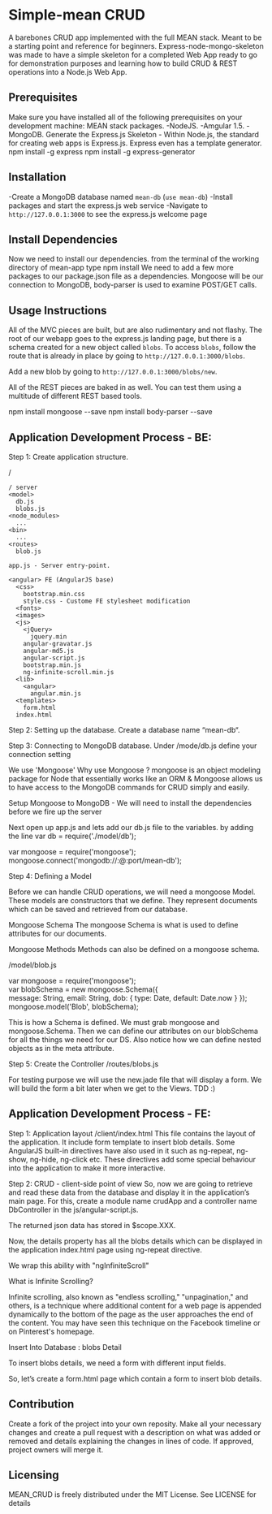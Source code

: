 # Simple-mean CRUD
A barebones CRUD app implemented with the full MEAN stack. Meant to be a starting point and reference for beginners.
Express-node-mongo-skeleton was made to have a simple skeleton for a completed Web App ready to go for demonstration purposes and learning how to build CRUD & REST operations into a Node.js Web App.

## Prerequisites
Make sure you have installed all of the following prerequisites on your development machine: MEAN stack packages.
-NodeJS.
-Amgular 1.5.
-MongoDB.
 Generate the Express.js Skeleton - Within Node.js, the standard for creating web apps is Express.js. Express even has a   template generator.
npm install -g express
npm install -g express-generator

## Installation
-Create a MongoDB database named `mean-db` (`use mean-db`)
-Install packages and start the express.js web service
-Navigate to `http://127.0.0.1:3000` to see the express.js welcome page

## Install Dependencies
Now we need to install our dependencies. from the terminal of the working directory of mean-app type
npm install
We need to add a few more packages to our package.json file as a dependencies. Mongoose will be our connection to MongoDB, body-parser is used to examine POST/GET calls.

## Usage Instructions
All of the MVC pieces are built, but are also rudimentary and not flashy. The root of our webapp goes to the express.js landing page, but there is a schema created for a new object called `blobs`. To access `blobs`, follow the route that is already in place by going to `http://127.0.0.1:3000/blobs`.

Add a new blob by going to `http://127.0.0.1:3000/blobs/new`. 

All of the REST pieces are baked in as well. You can test them using a multitude of different REST based tools.

npm install mongoose --save 
npm install body-parser --save



## Application Development Process - BE:
Step 1: Create application structure.

  <Project root> /
    
    / server
    <model>
      db.js
      blobs.js
    <node_modules>
      ...
    <bin>
      ...
    <routes>
      blob.js
      
    app.js - Server entry-point.
    
    <angular> FE (AngularJS base)
      <css>
        bootstrap.min.css
        style.css - Custome FE stylesheet modification
      <fonts>
      <images>
      <js>
        <jQuery>
          jquery.min
        angular-gravatar.js
        angular-md5.js
        angular-script.js
        bootstrap.min.js
        ng-infinite-scroll.min.js
      <lib>
        <angular>
          angular.min.js
      <templates>
        form.html
      index.html

Step 2: Setting up the database.
Create a database name “mean-db“.

Step 3: Connecting to MongoDB database.
Under /mode/db.js define your connection setting

We use 'Mongoose' 
Why use Mongoose ? mongoose is an object modeling package for Node that essentially works like an ORM & Mongoose allows us to have access to the MongoDB commands for CRUD simply and easily.

Setup Mongoose to MongoDB - We will need to install the dependencies before we fire up the server

Next open up app.js and lets add our db.js file to the variables. by adding the line var db = require('./model/db');

var mongoose = require('mongoose');
mongoose.connect('mongodb://<user>:<password>@<url>:port/mean-db');

Step 4: Defining a Model

Before we can handle CRUD operations, we will need a mongoose Model. These models are constructors that we define. They represent documents which can be saved and retrieved from our database.

Mongoose Schema The mongoose Schema is what is used to define attributes for our documents.

Mongoose Methods Methods can also be defined on a mongoose schema. 

/model/blob.js

var mongoose = require('mongoose');  
var blobSchema = new mongoose.Schema({  
  message: String,
  email: String,
  dob: { type: Date, default: Date.now }
});
mongoose.model('Blob', blobSchema);

This is how a Schema is defined. We must grab mongoose and mongoose.Schema. Then we can define our attributes on our blobSchema for all the things we need for our DS. Also notice how we can define nested objects as in the meta attribute.


Step 5: Create the Controller
/routes/blobs.js

For testing purpose we will use the new.jade file that will display a form. We will build the form a bit later when we get to the Views. TDD :)



## Application Development Process - FE:

Step 1: Application layout
/client/index.html
This file contains the layout of the application. It include form template to insert blob details.
Some AngularJS built-in directives have also used in it such as ng-repeat, ng-show, ng-hide, ng-click etc. These directives add some special behaviour into the application to make it more interactive.

Step 2: CRUD - client-side point of view
So, now we are going to retrieve and read these data from the database and display it in the application’s main page.
For this, create a module name crudApp and a controller name DbController in the js/angular-script.js. 

The returned json data has stored in $scope.XXX. 

Now, the details property has all the blobs details which can be displayed in the application index.html page using ng-repeat directive.

We wrap this ability with "ngInfiniteScroll"

What is Infinite Scrolling?

Infinite scrolling, also known as "endless scrolling," "unpagination," and others, is a technique where additional content for a web page is appended dynamically to the bottom of the page as the user approaches the end of the content. You may have seen this technique on the Facebook timeline or on Pinterest's homepage.


Insert Into Database : blobs Detail

To insert blobs details, we need a form with different input fields.

So, let’s create a form.html page which contain a form to insert blob details.


## Contribution
Create a fork of the project into your own reposity. Make all your necessary changes and create a pull request with a description on what was added or removed and details explaining the changes in lines of code. If approved, project owners will merge it.

Licensing
---------
MEAN_CRUD is freely distributed under the MIT License. See LICENSE for details
